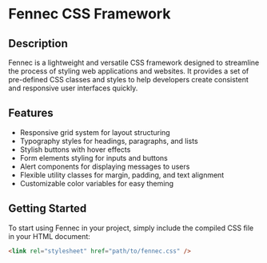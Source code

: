 # Fennec CSS Framework

## Description

Fennec is a lightweight and versatile CSS framework designed to streamline the process of styling web applications and websites. It provides a set of pre-defined CSS classes and styles to help developers create consistent and responsive user interfaces quickly.

## Features

- Responsive grid system for layout structuring
- Typography styles for headings, paragraphs, and lists
- Stylish buttons with hover effects
- Form elements styling for inputs and buttons
- Alert components for displaying messages to users
- Flexible utility classes for margin, padding, and text alignment
- Customizable color variables for easy theming

## Getting Started

To start using Fennec in your project, simply include the compiled CSS file in your HTML document:

```html
<link rel="stylesheet" href="path/to/fennec.css" />
```
